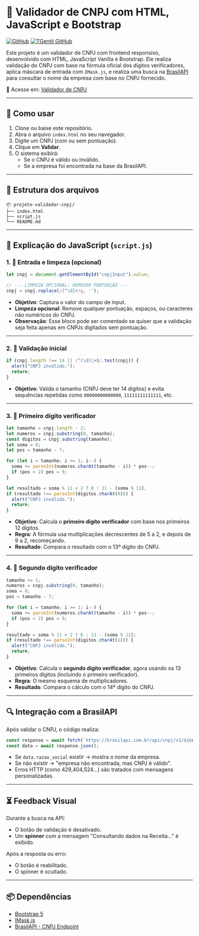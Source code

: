 # 🧾 Validador de CNPJ com HTML, JavaScript e Bootstrap

[![GitHub](https://img.shields.io/badge/Visit-My%20Profile-0891B2?style=flat-square&logo=github)](https://github.com/Tgentil) [![TGentil GitHub](https://img.shields.io/badge/Projeto-Validador%20de%20CNPJ-FF4500?style=flat-square)](https://tgentil.github.io/validador-cnpj/)

Este projeto é um validador de CNPJ com frontend responsivo, desenvolvido com HTML, JavaScript Vanilla e Bootstrap. Ele realiza validação do CNPJ com base na fórmula oficial dos dígitos verificadores, aplica máscara de entrada com `IMask.js`, e realiza uma busca na [BrasilAPI](https://brasilapi.com.br/) para consultar o nome da empresa com base no CNPJ fornecido.


🔗 Acesse em: [Validador de CNPJ](https://tgentil.github.io/validador-cnpj/)

---

## 🚀 Como usar

1. Clone ou baixe este repositório.
2. Abra o arquivo `index.html` no seu navegador.
3. Digite um CNPJ (com ou sem pontuação).
4. Clique em **Validar**.
5. O sistema exibirá:
   - Se o CNPJ é válido ou inválido.
   - Se a empresa foi encontrada na base da BrasilAPI.

---

## 📁 Estrutura dos arquivos

```
📦 projeto-validador-cnpj/
├── index.html
├── script.js
└── README.md
```

---

## 🧠 Explicação do JavaScript (`script.js`)

### 1. 🔹 Entrada e limpeza (opcional)
```js
let cnpj = document.getElementById("cnpjInput").value;

// --- LIMPEZA OPCIONAL: REMOVER PONTUAÇÃO ---
cnpj = cnpj.replace(/[^\d]+/g, '');
```

- **Objetivo**: Captura o valor do campo de input.
- **Limpeza opcional**: Remove qualquer pontuação, espaços, ou caracteres não numéricos do CNPJ.
- **Observação**: Esse bloco pode ser comentado se quiser que a validação seja feita apenas em CNPJs digitados sem pontuação.

---

### 2. 🔸 Validação inicial
```js
if (cnpj.length !== 14 || /^(\d)+$/.test(cnpj)) {
  alert("CNPJ inválido.");
  return;
}
```

- **Objetivo**: Valida o tamanho (CNPJ deve ter 14 dígitos) e evita sequências repetidas como `00000000000000`, `11111111111111`, etc.

---

### 3. 🔹 Primeiro dígito verificador
```js
let tamanho = cnpj.length - 2;
let numeros = cnpj.substring(0, tamanho);
const digitos = cnpj.substring(tamanho);
let soma = 0;
let pos = tamanho - 7;

for (let i = tamanho; i >= 1; i--) {
  soma += parseInt(numeros.charAt(tamanho - i)) * pos--;
  if (pos < 2) pos = 9;
}

let resultado = soma % 11 < 2 ? 0 : 11 - (soma % 11);
if (resultado !== parseInt(digitos.charAt(0))) {
  alert("CNPJ inválido.");
  return;
}
```

- **Objetivo**: Calcula o **primeiro dígito verificador** com base nos primeiros 12 dígitos.
- **Regra**: A fórmula usa multiplicações decrescentes de 5 a 2, e depois de 9 a 2, recomeçando.
- **Resultado**: Compara o resultado com o 13º dígito do CNPJ.

---

### 4. 🔸 Segundo dígito verificador
```js
tamanho += 1;
numeros = cnpj.substring(0, tamanho);
soma = 0;
pos = tamanho - 7;

for (let i = tamanho; i >= 1; i--) {
  soma += parseInt(numeros.charAt(tamanho - i)) * pos--;
  if (pos < 2) pos = 9;
}

resultado = soma % 11 < 2 ? 0 : 11 - (soma % 11);
if (resultado !== parseInt(digitos.charAt(1))) {
  alert("CNPJ inválido.");
  return;
}
```

- **Objetivo**: Calcula o **segundo dígito verificador**, agora usando os 13 primeiros dígitos (incluindo o primeiro verificador).
- **Regra**: O mesmo esquema de multiplicadores.
- **Resultado**: Compara o cálculo com o 14º dígito do CNPJ.

---

## 🔍 Integração com a BrasilAPI

Após validar o CNPJ, o código realiza:

```js
const response = await fetch(`https://brasilapi.com.br/api/cnpj/v1/${cnpj}`);
const data = await response.json();
```

- Se `data.razao_social` existir → mostra o nome da empresa.
- Se não existir → "empresa não encontrada, mas CNPJ é válido".
- Erros HTTP (como 429,404,524...) são tratados com mensagens personalizadas.


---

## ⏳ Feedback Visual

Durante a busca na API:

- O botão de validação é desativado.
- Um **spinner** com a mensagem "Consultando dados na Receita..." é exibido.

Após a resposta ou erro:

- O botão é reabilitado.
- O spinner é ocultado.

---

## 📦 Dependências

- [Bootstrap 5](https://getbootstrap.com/)
- [IMask.js](https://unpkg.com/imask)
- [BrasilAPI - CNPJ Endpoint](https://brasilapi.com.br/docs#tag/CNPJ)
